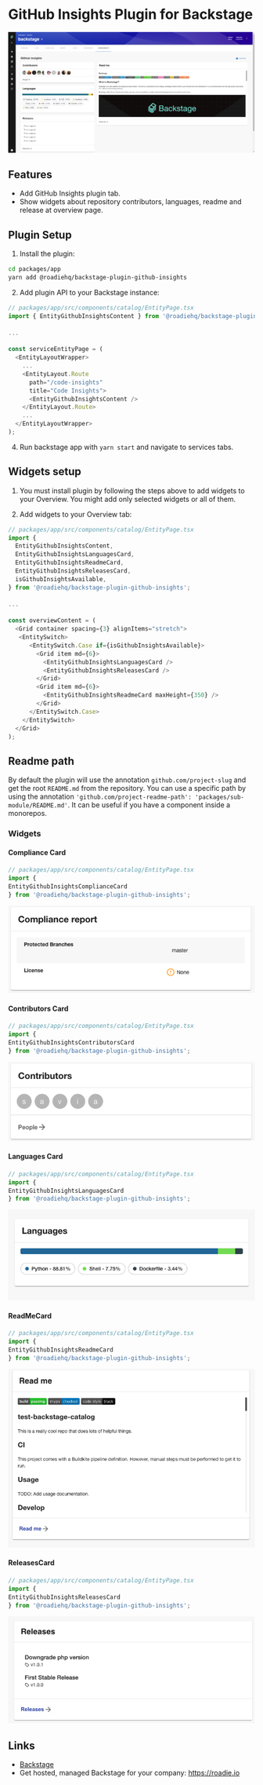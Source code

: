 # GitHub Insights Plugin for Backstage

![a preview of the GitHub insights plugin](./docs/code-insights-plugin.png)
## Features

- Add GitHub Insights plugin tab.
- Show widgets about repository contributors, languages, readme and release at overview page.


## Plugin Setup

1. Install the plugin:

```bash
cd packages/app
yarn add @roadiehq/backstage-plugin-github-insights
```

2. Add plugin API to your Backstage instance:

```ts
// packages/app/src/components/catalog/EntityPage.tsx
import { EntityGithubInsightsContent } from '@roadiehq/backstage-plugin-github-insights';

...

const serviceEntityPage = (
  <EntityLayoutWrapper>
    ...
    <EntityLayout.Route 
      path="/code-insights"
      title="Code Insights">
      <EntityGithubInsightsContent />
    </EntityLayout.Route>
    ...
  </EntityLayoutWrapper>
);
```

4. Run backstage app with `yarn start` and navigate to services tabs.

## Widgets setup

1. You must install plugin by following the steps above to add widgets to your Overview. You might add only selected widgets or all of them.

2. Add widgets to your Overview tab:

```ts
// packages/app/src/components/catalog/EntityPage.tsx
import {
  EntityGithubInsightsContent,
  EntityGithubInsightsLanguagesCard,
  EntityGithubInsightsReadmeCard,
  EntityGithubInsightsReleasesCard,
  isGithubInsightsAvailable,
} from '@roadiehq/backstage-plugin-github-insights';

...

const overviewContent = (
  <Grid container spacing={3} alignItems="stretch">
   <EntitySwitch>
      <EntitySwitch.Case if={isGithubInsightsAvailable}>
        <Grid item md={6}>
          <EntityGithubInsightsLanguagesCard />
          <EntityGithubInsightsReleasesCard />
        </Grid>
        <Grid item md={6}>
          <EntityGithubInsightsReadmeCard maxHeight={350} />
        </Grid>
      </EntitySwitch.Case>
    </EntitySwitch>
  </Grid>
);

```

## Readme path

By default the plugin will use the annotation `github.com/project-slug` and get the root `README.md` from the repository. You can use a specific path by using the annotation `'github.com/project-readme-path': 'packages/sub-module/README.md'`. It can be useful if you have a component inside a monorepos.

### Widgets

#### Compliance Card
```ts
// packages/app/src/components/catalog/EntityPage.tsx
import {
EntityGithubInsightsComplianceCard
} from '@roadiehq/backstage-plugin-github-insights';
```
![a preview of the compliance widget](docs/compliance-report-widget.png)

#### Contributors Card
```ts
// packages/app/src/components/catalog/EntityPage.tsx
import {
EntityGithubInsightsContributorsCard
} from '@roadiehq/backstage-plugin-github-insights';
```
![a preview of the contributors widget](docs/contributors-widget.png)

#### Languages Card
```ts
// packages/app/src/components/catalog/EntityPage.tsx
import {
EntityGithubInsightsLanguagesCard
} from '@roadiehq/backstage-plugin-github-insights';
```
![a preview of the languages widget](docs/languages-widget.png)

#### ReadMeCard
```ts
// packages/app/src/components/catalog/EntityPage.tsx
import {
EntityGithubInsightsReadmeCard
} from '@roadiehq/backstage-plugin-github-insights';
```
![a preview of the compliance widget](docs/readme-widget.png)
#### ReleasesCard
```ts
// packages/app/src/components/catalog/EntityPage.tsx
import {
EntityGithubInsightsReleasesCard
} from '@roadiehq/backstage-plugin-github-insights';
```
![a preview of the releases widget](docs/releases-widget.png)

## Links

- [Backstage](https://backstage.io)
- Get hosted, managed Backstage for your company: https://roadie.io

